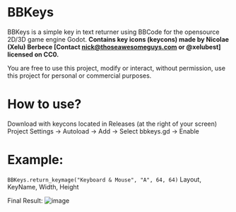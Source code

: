 # BBKeys
BBKeys is a simple key in text returner using BBCode for the opensource 2D/3D game engine Godot.
__**Contains key icons (keycons) made by Nicolae (Xelu) Berbece [Contact nick@thoseawesomeguys.com or @xelubest] licensed on CC0.**__ 

You are free to use this project, modify or interact, without permission, use this project for personal or commercial purposes.

# How to use?
Download with keycons located in Releases (at the right of your screen)
Project Settings -> Autoload -> Add -> Select bbkeys.gd -> Enable

# Example:
`BBKeys.return_keymage("Keyboard & Mouse", "A", 64, 64)`
Layout, KeyName, Width, Height

Final Result:
![image](https://user-images.githubusercontent.com/49753411/118000513-2a147b00-b346-11eb-9f2d-b81575c06166.png)
